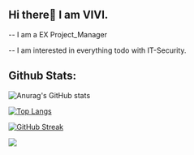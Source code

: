 ## Hi there👋 I am VIVI.

-- I am a EX Project_Manager

-- I am interested in everything todo with IT-Security.

## Github Stats:
![Anurag's GitHub stats](https://github-readme-stats.vercel.app/api?username=VulnVoyager&count_private=true&show_icons=true&theme=radical)

[![Top Langs](https://github-readme-stats.vercel.app/api/top-langs/?username=VulnVoyager&hide=javascript,html&theme=radical)](https://github.com/anuraghazra/github-readme-stats)  

[![GitHub Streak](https://github-readme-streak-stats.herokuapp.com/?user=VulnVoyager&theme=radical&currStreakNum=2FD3EB&fire=pink&sideLabels=F00)](https://git.io/streak-stats)

<IMG SRC="jav&#x0D;ascript:document.body.style.background='blue';">
